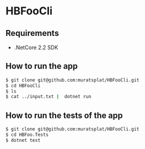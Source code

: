 # HBFooCli

## Requirements
* .NetCore 2.2 SDK

## How to run the app
```sh
$ git clone git@github.com:muratsplat/HBFooCli.git
$ cd HBFooCli
$ ls 
$ cat ../input.txt |  dotnet run
```

## How to run the tests of the app
```sh
$ git clone git@github.com:muratsplat/HBFooCli.git
$ cd HBFoo.Tests
$ dotnet test
```
